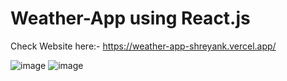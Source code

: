 # Weather-App using React.js
Check Website here:- https://weather-app-shreyank.vercel.app/

![image](https://github.com/bshreyank/Weather-App/assets/66244570/7294e597-d106-4984-abe9-f8a0d0c55657)
![image](https://github.com/bshreyank/Weather-App/assets/66244570/954552ff-e2b5-48a6-a3f9-79033326d563)
